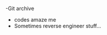  -Git archive
- codes amaze me
- Sometimes reverse engineer stuff...
<!---
Qvd66/Qvd66 is a ✨ special ✨ repository because its `README.md` (this file) appears on your GitHub profile.
You can click the Preview link to take a look at your changes.
--->
